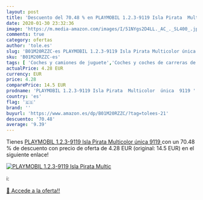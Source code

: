 ```yaml
---
layout: post
title: 'Descuento del 70.48 % en PLAYMOBIL 1.2.3-9119 Isla Pirata  Multic'
date: 2020-01-30 23:32:36
image: 'https://m.media-amazon.com/images/I/51NYgs2D4LL._AC_._SL400_.jpg'
comments: true
category: ofertas
author: 'tole.es'
slug: 'B01M20RZZC-es PLAYMOBIL 1.2.3-9119 Isla Pirata Multicolor única 9119'
sku: 'B01M20RZZC-es'
tags: [ 'Coches y camiones de juguete','Coches y coches de carreras de juguete para niños','Juguetes','Juguetes y juegos','Muñecos y figuras','Playsets de figuras de juguete para niños','Vehículos de juguete para niños','playmobil', ]
actualPrice: 4.28 EUR
currency: EUR
price: 4.28
comparePrice: 14.5 EUR
prodname: 'PLAYMOBIL 1.2.3-9119 Isla Pirata  Multicolor  única  9119 '
country: 'es'
flag: '🇪🇸'
brand: ''
buyurl: 'https://www.amazon.es/dp/B01M20RZZC/?tag=tolees-21'
descuento: '70.48'
average: '9.39'
---
```


Tienes [PLAYMOBIL 1.2.3-9119 Isla Pirata  Multicolor  única  9119 ](https://www.amazon.es/dp/B01M20RZZC/?tag=tolees-21) con un 70.48 % de descuento con precio de oferta de 4.28 EUR (original: 14.5 EUR) en el siguiente enlace!

[![PLAYMOBIL 1.2.3-9119 Isla Pirata  Multic](https://m.media-amazon.com/images/I/51NYgs2D4LL._AC_._SL400_.jpg)](https://www.amazon.es/dp/B01M20RZZC/?tag=tolees-21)

ℹ️:


[🛒 Accede a la oferta!!](https://www.amazon.es/dp/B01M20RZZC/?tag=tolees-21)
